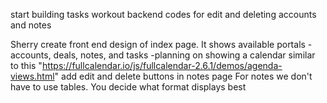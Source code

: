 start building tasks 
workout backend codes for edit and deleting accounts and notes

Sherry
create front end design of index page. It shows available portals - accounts, deals, notes, and tasks
    -planning on showing a calendar similar to this "https://fullcalendar.io/js/fullcalendar-2.6.1/demos/agenda-views.html"
add edit and delete buttons in notes page
For notes we don't have to use tables. You decide what format displays best